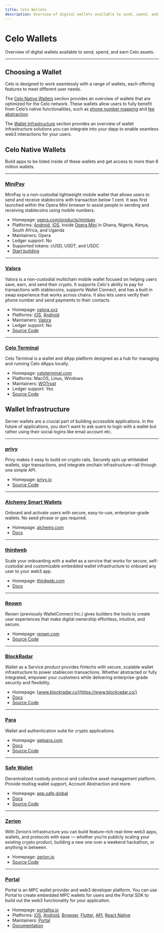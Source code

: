 ```yaml
---
title: Celo Wallets
description: Overview of digital wallets available to send, spend, and earn Celo assets.
---
```


# Celo Wallets

Overview of digital wallets available to send, spend, and earn Celo assets.

---

## Choosing a Wallet

Celo is designed to work seamlessly with a range of wallets, each offering features to meet different user needs.

The [Celo Native Wallets](#celo-native-wallets) section provides an overview of wallets that are optimized for the Celo network. These wallets allow users to fully benefit from Celo’s native functionalities, such as [phone number mapping](https://docs.celo.org/what-is-celo/about-celo-l1/protocol/identity) and [fee abstraction](https://docs.celo.org/developer/fee-abstraction).

The [Wallet Infrastructure](#wallet-infrastructure) section provides an overview of wallet infrastructure solutions you can integrate into your dapp to enable seamless web3 interactions for your users.

## Celo Native Wallets 

Build apps to be listed inside of these wallets and get access to more than 8 million wallets.

---

### [MiniPay](https://www.opera.com/products/minipay)

MiniPay is a non-custodial lightweight mobile wallet that allows users to send and receive stablecoins with transaction below 1 cent. It was first launched within the Opera Mini browser to assist people in sending and receiving stablecoins using mobile numbers.

- Homepage: [opera.com/products/minipay](https://www.opera.com/products/minipay)
- Platforms: [Android](https://play.google.com/store/apps/details?id=com.opera.minipay), [iOS](https://apps.apple.com/de/app/minipay-easy-global-wallet/id6504087257?l=en-GB), inside [Opera Mini](https://play.google.com/store/apps/details?id=com.opera.mini.native) in Ghana, Nigeria, Kenya, South Africa, and Uganda
- Maintainers: Opera
- Ledger support: No
- Supported tokens: cUSD, USDT, and USDC
- [Start building](/docs/build/build-on-minipay/quickstart.md)

---

### [Valora](https://valora.xyz/)

Valora is a non-custodial multichain mobile wallet focused on helping users save, earn, and send their crypto. It supports Celo's ability to pay for transactions with stablecoins, supports Wallet Connect, and has a built in swap experience that works across chains. It also lets users verify their phone number and send payments to their contacts.

- Homepage: [valora.xyz](https://valora.xyz/)
- Platforms: [iOS](https://apps.apple.com/us/app/valora-crypto-wallet/id1520414263?mt=8), [Android](https://play.google.com/store/apps/details?id=co.clabs.valora)
- Maintainers: [Valora](https://valora.xyz/)
- Ledger support: No
- [Source Code](https://github.com/valora-inc/wallet)


---

### [Celo Terminal](https://celoterminal.com/)

Celo Terminal is a wallet and dApp platform designed as a hub for managing and running Celo dApps locally.

- Homepage: [celoterminal.com](https://celoterminal.com)
- Platforms: MacOS, Linux, Windows
- Maintainers: [WOTrust](https://x.com/wotrust1)
- Ledger support: Yes
- [Source Code](https://github.com/zviadm/celoterminal)


## Wallet Infrastructure

Server wallets are a crucial part of building accessible applications. In the future of applications, you don't want to ask suers to login with a wallet but rather using their social logins like email account etc. 

---

### [privy](https://www.privy.io/)

Privy makes it easy to build on crypto rails. Securely spin up whitelabel wallets, sign transactions, and integrate onchain infrastructure—all through one simple API.

- Homepage: [privy.io](https://www.privy.io/)
- [Source Code](https://github.com/privy-io)

---

### [Alchemy Smart Wallets](https://www.alchemy.com/smart-wallets)

Onboard and activate users with secure, easy-to-use, enterprise-grade wallets. No seed phrase or gas required.

- Homepage: [alchemy.com](https://www.alchemy.com)
- [Docs](https://www.alchemy.com/smart-wallets)

---

### [thirdweb](https://thirdweb.com/in-app-wallets)

Scale your onboarding with a wallet as a service that works for secure, self-custodial and customizable embedded wallet infrastructure to onboard any user to your web3 app.

- Homepage: [thirdweb.com](https://thirdweb.com/)
- [Docs](https://thirdweb.com/in-app-wallets)


---

### [Reown](https://reown.com/)

Reown (previously WalletConnect Inc.) gives builders the tools to create user experiences that make digital ownership effortless, intuitive, and secure.

- Homepage: [reown.com](https://reown.com/)
- [Source Code](https://github.com/WalletConnect)

---

### [BlockRadar](https://www.blockradar.co/)

Wallet as a Service product provides fintechs with secure, scalable wallet infrastructure to power stablecoin transactions. Whether abstracted or fully integrated, empower your customers while delivering enterprise-grade security and flexibility.

- Homepage: [www.blockradar.co](https://www.blockradar.co/)
- [Docs](https://docs.blockradar.co/introduction)
- [Source Code](https://github.com/iamnotstatic/multichain-crypto-wallet)

---

### [Para](https://www.getpara.com/)

Wallet and authentication suite for crypto applications.

- Homepage: [getpara.com](https://www.getpara.com/)
- [Docs](https://docs.getpara.com/welcome)
- [Source Code](https://github.com/getpara)

---

### [Safe Wallet](https://app.safe.global/welcome)

Decentralized custody protocol and collective asset management platform. Provide multisg wallet support, Account Abstraction and more.

- Homepage: [app.safe.global](https://app.safe.global/welcome)
- [Docs](https://docs.safe.global/home/what-is-safe)
- [Source Code](https://github.com/safe-global/safe-wallet-monorepo)

---

### [Zerion](https://zerion.io/)

With Zerion’s infrastructure you can build feature-rich real-time web3 apps, wallets, and protocols with ease — whether you’re publicly scaling your existing crypto product, building a new one over a weekend hackathon, or anything in between.

- Homepage: [zerion.io](https://zerion.io/)
- [Source Code](https://developers.zerion.io/reference/getting-started)

---

### [Portal](https://portalhq.io/)

Portal is an MPC wallet provider and web3 developer platform. You can use Portal to create embedded MPC wallets for users and the Portal SDK to build out the web3 functionality for your application.

- Homepage: [portalhq.io](https://portalhq.io/)
- Platforms: [iOS](https://docs.portalhq.io/guides/ios), [Android](https://docs.portalhq.io/guides/android), [Browser](https://docs.portalhq.io/guides/web), [Flutter](https://docs.portalhq.io/resources/flutter), [API](https://docs.portalhq.io/guides/enclave-mpc-api), [React Native](https://docs.portalhq.io/guides/react-native)
- Maintainers: [Portal](https://portalhq.io/)
- [Documentation](https://docs.portalhq.io/)

